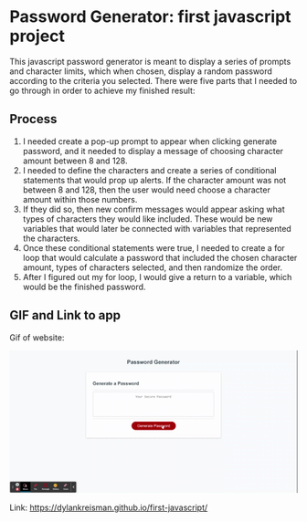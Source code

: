 # Password Generator: first javascript project
This javascript password generator is meant to display a series of prompts and character limits, which when chosen, display a random password according to the criteria you selected. There were five parts that I needed to go through in order to achieve my finished result:

## Process
1. I needed create a pop-up prompt to appear when clicking generate password, and it needed to display a message of choosing character amount between 8 and 128. 
2. I needed to define the characters and create a series of conditional statements that would prop up alerts. If the character amount was not between 8 and 128, then the user would need choose a character amount within those numbers. 
3. If they did so, then new confirm messages would appear asking what types of characters they would like included. These would be new variables that would later be connected with variables that represented the characters.
4. Once these conditional statements were true, I needed to create a for loop that would calculate a password that included the chosen character amount, types of characters selected, and then randomize the order. 
5. After I figured out my for loop, I would give a return to a variable, which would be the finished password. 

## GIF and Link to app
Gif of website:

![Generator](assets/Password-Generator.gif) 

Link: https://dylankreisman.github.io/first-javascript/
